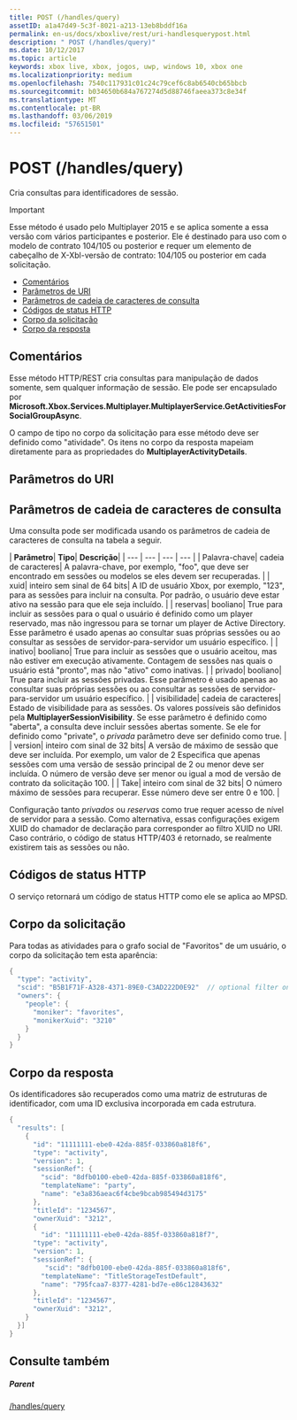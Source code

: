 ```yaml
---
title: POST (/handles/query)
assetID: a1a47d49-5c3f-8021-a213-13eb8bddf16a
permalink: en-us/docs/xboxlive/rest/uri-handlesquerypost.html
description: " POST (/handles/query)"
ms.date: 10/12/2017
ms.topic: article
keywords: xbox live, xbox, jogos, uwp, windows 10, xbox one
ms.localizationpriority: medium
ms.openlocfilehash: 7540c117931c01c24c79cef6c8ab6540cb65bbcb
ms.sourcegitcommit: b034650b684a767274d5d88746faeea373c8e34f
ms.translationtype: MT
ms.contentlocale: pt-BR
ms.lasthandoff: 03/06/2019
ms.locfileid: "57651501"
---
```

# <a name="post-handlesquery"></a>POST (/handles/query)
Cria consultas para identificadores de sessão.

> [!IMPORTANT]
> Esse método é usado pelo Multiplayer 2015 e se aplica somente a essa versão com vários participantes e posterior. Ele é destinado para uso com o modelo de contrato 104/105 ou posterior e requer um elemento de cabeçalho de X-Xbl-versão de contrato: 104/105 ou posterior em cada solicitação.

  * [Comentários](#ID4ET)
  * [Parâmetros de URI](#ID4EDB)
  * [Parâmetros de cadeia de caracteres de consulta](#ID4EQB)
  * [Códigos de status HTTP](#ID4EBF)
  * [Corpo da solicitação](#ID4EIF)
  * [Corpo da resposta](#ID4ETF)

<a id="ID4ET"></a>


## <a name="remarks"></a>Comentários

Esse método HTTP/REST cria consultas para manipulação de dados somente, sem qualquer informação de sessão. Ele pode ser encapsulado por **Microsoft.Xbox.Services.Multiplayer.MultiplayerService.GetActivitiesForSocialGroupAsync**.

O campo de tipo no corpo da solicitação para esse método deve ser definido como "atividade". Os itens no corpo da resposta mapeiam diretamente para as propriedades do **MultiplayerActivityDetails**.

<a id="ID4EDB"></a>


## <a name="uri-parameters"></a>Parâmetros do URI

<a id="ID4EQB"></a>


## <a name="query-string-parameters"></a>Parâmetros de cadeia de caracteres de consulta

Uma consulta pode ser modificada usando os parâmetros de cadeia de caracteres de consulta na tabela a seguir.

| <b>Parâmetro</b>| <b>Tipo</b>| <b>Descrição</b>|
| --- | --- | --- | --- |
| Palavra-chave| cadeia de caracteres| A palavra-chave, por exemplo, "foo", que deve ser encontrado em sessões ou modelos se eles devem ser recuperadas. |
| xuid| inteiro sem sinal de 64 bits| A ID de usuário Xbox, por exemplo, "123", para as sessões para incluir na consulta. Por padrão, o usuário deve estar ativo na sessão para que ele seja incluído. |
| reservas| booliano| True para incluir as sessões para o qual o usuário é definido como um player reservado, mas não ingressou para se tornar um player de Active Directory. Esse parâmetro é usado apenas ao consultar suas próprias sessões ou ao consultar as sessões de servidor-para-servidor um usuário específico. |
| inativo| booliano| True para incluir as sessões que o usuário aceitou, mas não estiver em execução ativamente. Contagem de sessões nas quais o usuário está "pronto", mas não "ativo" como inativas. |
| privado| booliano| True para incluir as sessões privadas. Esse parâmetro é usado apenas ao consultar suas próprias sessões ou ao consultar as sessões de servidor-para-servidor um usuário específico. |
| visibilidade| cadeia de caracteres| Estado de visibilidade para as sessões. Os valores possíveis são definidos pela <b>MultiplayerSessionVisibility</b>. Se esse parâmetro é definido como "aberta", a consulta deve incluir sessões abertas somente. Se ele for definido como "private", o <i>privada</i> parâmetro deve ser definido como true. |
| version| inteiro com sinal de 32 bits| A versão de máximo de sessão que deve ser incluída. Por exemplo, um valor de 2 Especifica que apenas sessões com uma versão de sessão principal de 2 ou menor deve ser incluída. O número de versão deve ser menor ou igual a mod de versão de contrato da solicitação 100. |
| Take| inteiro com sinal de 32 bits| O número máximo de sessões para recuperar. Esse número deve ser entre 0 e 100. |


Configuração tanto *privados* ou *reservas* como true requer acesso de nível de servidor para a sessão. Como alternativa, essas configurações exigem XUID do chamador de declaração para corresponder ao filtro XUID no URI. Caso contrário, o código de status HTTP/403 é retornado, se realmente existirem tais as sessões ou não.

<a id="ID4EBF"></a>


## <a name="http-status-codes"></a>Códigos de status HTTP
O serviço retornará um código de status HTTP como ele se aplica ao MPSD.  
<a id="ID4EIF"></a>


## <a name="request-body"></a>Corpo da solicitação

Para todas as atividades para o grafo social de "Favoritos" de um usuário, o corpo da solicitação tem esta aparência:


```cpp
{
  "type": "activity",
  "scid": "B5B1F71F-A328-4371-89E0-C3AD222D0E92"  // optional filter on scid
  "owners": {
    "people": {
      "moniker": "favorites",
      "monikerXuid": "3210"
    }
  }
}

```


<a id="ID4ETF"></a>


## <a name="response-body"></a>Corpo da resposta

Os identificadores são recuperados como uma matriz de estruturas de identificador, com uma ID exclusiva incorporada em cada estrutura.


```cpp
{
  "results": [
    {
      "id": "11111111-ebe0-42da-885f-033860a818f6",
      "type": "activity",
      "version": 1,
      "sessionRef": {
        "scid": "8dfb0100-ebe0-42da-885f-033860a818f6",
        "templateName": "party",
        "name": "e3a836aeac6f4cbe9bcab985494d3175"
      },
      "titleId": "1234567",
      "ownerXuid": "3212",
      {
        "id": "11111111-ebe0-42da-885f-033860a818f7",
      "type": "activity",
      "version": 1,
      "sessionRef": {
         "scid": "8dfb0100-ebe0-42da-885f-033860a818f6",
        "templateName": "TitleStorageTestDefault",
        "name": "795fcaa7-8377-4281-bd7e-e86c12843632"
      },
      "titleId": "1234567",
      "ownerXuid": "3212",
    }
  }]
}

```


<a id="ID4E4F"></a>


## <a name="see-also"></a>Consulte também

<a id="ID4E6F"></a>


##### <a name="parent"></a>Parent

[/handles/query](uri-handlesquery.md)
